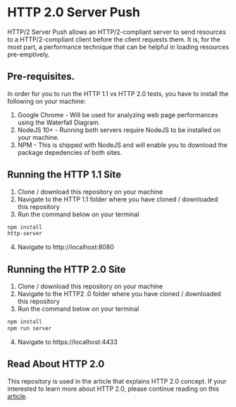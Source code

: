 # HTTP 2.0 Server Push

HTTP/2 Server Push allows an HTTP/2-compliant server to send resources to a HTTP/2-compliant client before the client requests them. It is, for the most part, a performance technique that can be helpful in loading resources pre-emptively.

## Pre-requisites.

In order for you to run the HTTP 1.1 vs HTTP 2.0 tests, you have to install the following on your machine:

1. Google Chrome - Will be used for analyzing web page performances using the Waterfall Diagram.
2. NodeJS 10+ - Running both servers require NodeJS to be installed on your machine.
3. NPM - This is shipped with NodeJS and will enable you to download the package depedencies of both sites.

## Running the HTTP 1.1 Site

1. Clone / download this repository on your machine
2. Navigate to the HTTP 1.1 folder where you have cloned / downloaded this repository
3. Run the command below on your terminal

```sh
npm install
http-server
```
4. Navigate to http://localhost:8080

## Running the HTTP 2.0 Site

1. Clone / download this repository on your machine
2. Navigate to the HTTP2 .0 folder where you have cloned / downloaded this repository
3. Run the command below on your terminal

```sh
npm install
npm run server
```
4. Navigate to https://localhost:4433

## Read About HTTP 2.0

This repository is used in the article that explains HTTP 2.0 concept. If your interested to learn more about HTTP 2.0, please continue reading on this [article](https://pogsdotnet.blogspot.com/2018/06/http-2-server-push.html).
